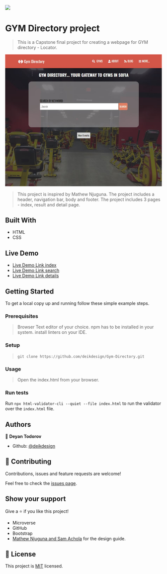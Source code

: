![](https://img.shields.io/badge/Microverse-blueviolet)

# GYM Directory project

> This is a Capstone final project for creating a webpage for GYM directory - Locator.

![screenshot](./images/screen_gym-directory.JPG)

> This project is inspired by Mathew Njuguna.
> The project includes a header, navigation bar, body and footer.
> The project includes 3 pages - index, result and detail page.

## Built With

- HTML
- CSS

## Live Demo

- [Live Demo Link index](https://deikdesign.github.io/Gym-Directory/index.html)
- [Live Demo Link search](https://deikdesign.github.io/Gym-Directory/page/find_results.html)
- [Live Demo Link details](https://deikdesign.github.io/Gym-Directory/page/fitness_page.html)

## Getting Started

 To get a local copy up and running follow these simple example steps.

### Prerequisites
> Browser
> Text editor of your choice.
> npm has to be installed in your system.
> install linters on your IDE.

### Setup
> ``` git clone https://github.com/deikdesign/Gym-Directory.git ```

### Usage
> Open the index.html from your browser.

### Run tests
Run `npx html-validator-cli --quiet --file index.html` to run the validator over the ```index.html``` file.

## Authors

👤 **Deyan Todorov**
- Github: [@deikdesign](https://github.com/deikdesign)


## 🤝 Contributing

Contributions, issues and feature requests are welcome!

Feel free to check the [issues page](https://github.com/deikdesign/Gym-Directory/issues).

## Show your support

Give a ⭐️ if you like this project!

- Microverse
- GitHub
- Bootstrap
- [Mathew Njuguna and Sam Achola](https://www.behance.net/gallery/25563385/PatashuleKE) for the design guide.

## 📝 License

This project is [MIT](lic.url) licensed.

